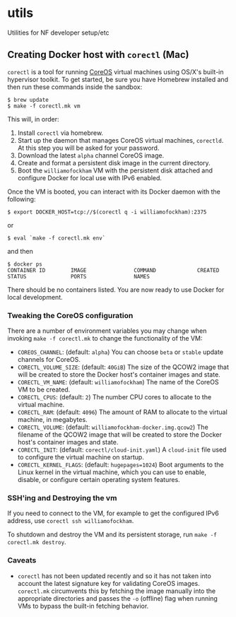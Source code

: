 # utils

Utilities for NF developer setup/etc

## Creating Docker host with `corectl` (Mac)

`corectl` is a tool for running [CoreOS](https://coreos.com) virtual
machines using OS/X's built-in hypervisor toolkit. To get started, be
sure you have Homebrew installed and then run these commands inside
the sandbox:

``` shell
$ brew update
$ make -f corectl.mk vm
```

This will, in order:

1. Install `corectl` via homebrew.
2. Start up the daemon that manages CoreOS virtual machines,
   `corectld`. At this step you will be asked for your password.
3. Download the latest `alpha` channel CoreOS image.
4. Create and format a persistent disk image in the current directory.
5. Boot the `williamofockham` VM with the persistent disk attached and
   configure Docker for local use with IPv6 enabled.

Once the VM is booted, you can interact with its Docker daemon with
the following:

``` shell
$ export DOCKER_HOST=tcp://$(corectl q -i williamofockham):2375
```

or

```shell
$ eval `make -f corectl.mk env`
```

and then
```
$ docker ps
CONTAINER ID        IMAGE               COMMAND             CREATED             STATUS              PORTS               NAMES
```

There should be no containers listed. You are now ready to use Docker
for local development.

### Tweaking the CoreOS configuration

There are a number of environment variables you may change when invoking `make
-f corectl.mk` to change the functionality of the VM:

 * `COREOS_CHANNEL`: (default: `alpha`) You can choose `beta` or `stable` update
   channels for CoreOS.
 * `CORECTL_VOLUME_SIZE`: (default: `40GiB`) The size of the QCOW2 image that
   will be created to store the Docker host's container images and state.
 * `CORECTL_VM_NAME`: (default: `williamofockham`) The name of the CoreOS VM to be
   created.
 * `CORECTL_CPUS`: (default: `2`) The number CPU cores to allocate to the
   virtual machine.
 * `CORECTL_RAM`: (default: `4096`) The amount of RAM to allocate to the virtual
   machine, in megabytes.
 * `CORECTL_VOLUME`: (default: `williamofockham-docker.img.qcow2`) The filename of the
   QCOW2 image that will be created to store the Docker host's container images
   and state.
 * `CORECTL_INIT`: (default: `corectl/cloud-init.yaml`) A `cloud-init` file used
   to configure the virtual machine on startup.
 * `CORECTL_KERNEL_FLAGS`: (default: `hugepages=1024`) Boot arguments to the
   Linux kernel in the virtual machine, which you can use to enable, disable, or
   configure certain operating system features.

### SSH'ing and Destroying the vm

If you need to connect to the VM, for example to get the configured
IPv6 address, use `corectl ssh williamofockham`.

To shutdown and destroy the VM and its persistent storage, run `make
-f corectl.mk destroy`.

### Caveats

* `corectl` has not been updated recently and so it has not taken into
  account the latest signature key for validating CoreOS
  images. `corectl.mk` circumvents this by fetching the image manually
  into the appropriate directories and passes the `-o` (offline) flag
  when running VMs to bypass the built-in fetching behavior.
